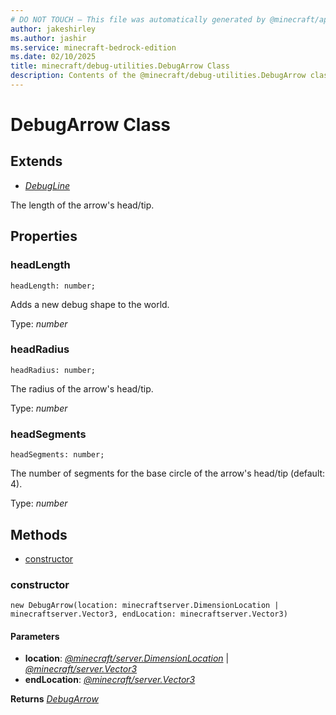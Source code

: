 ```yaml
---
# DO NOT TOUCH — This file was automatically generated by @minecraft/api-docs-generator, to report problems file an issue at https://github.com/Mojang/minecraft-scripting-libraries
author: jakeshirley
ms.author: jashir
ms.service: minecraft-bedrock-edition
ms.date: 02/10/2025
title: minecraft/debug-utilities.DebugArrow Class
description: Contents of the @minecraft/debug-utilities.DebugArrow class.
---
```

# DebugArrow Class

## Extends
- [*DebugLine*](DebugLine.md)

The length of the arrow's head/tip.

## Properties

### **headLength**
`headLength: number;`

Adds a new debug shape to the world.

Type: *number*

### **headRadius**
`headRadius: number;`

The radius of the arrow's head/tip.

Type: *number*

### **headSegments**
`headSegments: number;`

The number of segments for the base circle of the arrow's head/tip (default: 4).

Type: *number*

## Methods
- [constructor](#constructor)

### **constructor**
`
new DebugArrow(location: minecraftserver.DimensionLocation | minecraftserver.Vector3, endLocation: minecraftserver.Vector3)
`

#### **Parameters**
- **location**: [*@minecraft/server.DimensionLocation*](../../../scriptapi/minecraft/server/DimensionLocation.md) | [*@minecraft/server.Vector3*](../../../scriptapi/minecraft/server/Vector3.md)
- **endLocation**: [*@minecraft/server.Vector3*](../../../scriptapi/minecraft/server/Vector3.md)

**Returns** [*DebugArrow*](DebugArrow.md)
